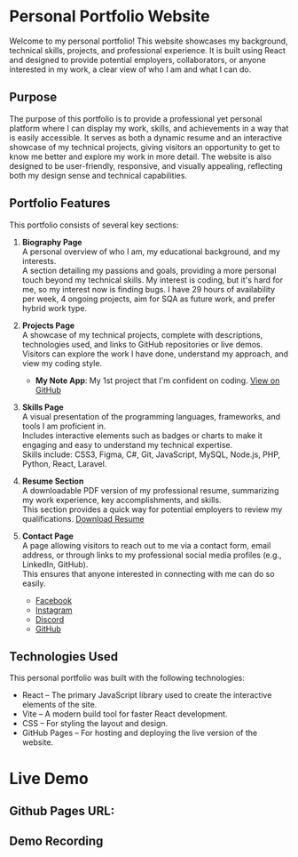 # Personal Portfolio Website

Welcome to my personal portfolio! This website showcases my background, technical skills, projects, and professional experience. It is built using React and designed to provide potential employers, collaborators, or anyone interested in my work, a clear view of who I am and what I can do.

## Purpose

The purpose of this portfolio is to provide a professional yet personal platform where I can display my work, skills, and achievements in a way that is easily accessible. It serves as both a dynamic resume and an interactive showcase of my technical projects, giving visitors an opportunity to get to know me better and explore my work in more detail. The website is also designed to be user-friendly, responsive, and visually appealing, reflecting both my design sense and technical capabilities.

## Portfolio Features

This portfolio consists of several key sections:

1. **Biography Page**  
   A personal overview of who I am, my educational background, and my interests.  
   A section detailing my passions and goals, providing a more personal touch beyond my technical skills. My interest is coding, but it's hard for me, so my interest now is finding bugs. I have 29 hours of availability per week, 4 ongoing projects, aim for SQA as future work, and prefer hybrid work type.

2. **Projects Page**  
   A showcase of my technical projects, complete with descriptions, technologies used, and links to GitHub repositories or live demos.  
   Visitors can explore the work I have done, understand my approach, and view my coding style.  
   - **My Note App**: My 1st project that I'm confident on coding. [View on GitHub](https://github.com/kazuo8312004/my-note-app)

3. **Skills Page**  
   A visual presentation of the programming languages, frameworks, and tools I am proficient in.  
   Includes interactive elements such as badges or charts to make it engaging and easy to understand my technical expertise.  
   Skills include: CSS3, Figma, C#, Git, JavaScript, MySQL, Node.js, PHP, Python, React, Laravel.

4. **Resume Section**  
   A downloadable PDF version of my professional resume, summarizing my work experience, key accomplishments, and skills.  
   This section provides a quick way for potential employers to review my qualifications. [Download Resume](public/Kirk_Del_Pilar_Resume.pdf)

5. **Contact Page**  
   A page allowing visitors to reach out to me via a contact form, email address, or through links to my professional social media profiles (e.g., LinkedIn, GitHub).  
   This ensures that anyone interested in connecting with me can do so easily.  
   - [Facebook](https://www.facebook.com/kirkpercival.delpilar/)  
   - [Instagram](https://www.instagram.com/kpbdelpilar?igsh=dwdzbmjonnu2bdc2)  
   - [Discord](https://discord.com/channels/@me)  
   - [GitHub](https://github.com/kazuo8312004)

## Technologies Used

This personal portfolio was built with the following technologies:  
- React – The primary JavaScript library used to create the interactive elements of the site.  
- Vite – A modern build tool for faster React development.  
- CSS – For styling the layout and design.  
- GitHub Pages – For hosting and deploying the live version of the website.

# Live Demo
## Github Pages URL:

## Demo Recording
